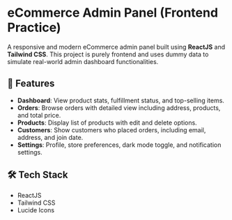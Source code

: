 # eCommerce Admin Panel (Frontend Practice)

A responsive and modern eCommerce admin panel built using **ReactJS** and **Tailwind CSS**. This project is purely frontend and uses dummy data to simulate real-world admin dashboard functionalities.

## 🚀 Features

- **Dashboard**: View product stats, fulfillment status, and top-selling items.
- **Orders**: Browse orders with detailed view including address, products, and total price.
- **Products**: Display list of products with edit and delete options.
- **Customers**: Show customers who placed orders, including email, address, and join date.
- **Settings**: Profile, store preferences, dark mode toggle, and notification settings.

## 🛠️ Tech Stack

- ReactJS
- Tailwind CSS
- Lucide Icons